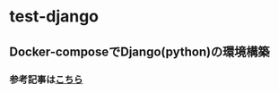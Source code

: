 # test-django

## Docker-composeでDjango(python)の環境構築

### 参考記事は[こちら](https://zenn.dev/iroristudio/articles/0216072d2d1f24)
